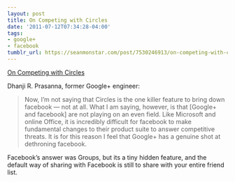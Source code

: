 ```yaml
---
layout: post
title: On Competing with Circles
date: '2011-07-12T07:34:28-04:00'
tags:
- google+
- facebook
tumblr_url: https://seanmonstar.com/post/7530246913/on-competing-with-circles
---
```

[On Competing with Circles](http://rethrick.com/#google-plus)  

Dhanji R. Prasanna, former Google+ engineer:

> Now, I’m not saying that Circles is the one killer feature to bring down facebook — not at all. What I am saying, however, is that [Google+ and facebook] are not playing on an even field. Like Microsoft and online Office, it is incredibly difficult for facebook to make fundamental changes to their product suite to answer competitive threats. It is for this reason I feel that Google+ has a genuine shot at dethroning facebook.

Facebook’s answer was Groups, but its a tiny hidden feature, and the default way of sharing with Facebook is still to share with your entire friend list.

